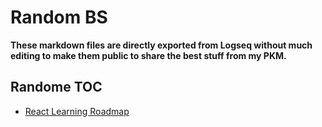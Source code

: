 # Random BS
**These markdown files are directly exported from Logseq without much editing to make them public to share the best stuff from my PKM.**

## Randome TOC
- [React Learning Roadmap](https://github.com/sam4rth/Random-Stuff/blob/92c0f164800bf730ade3b3448f20107a961422e1/React%20Learning%20Roadmap.md)
